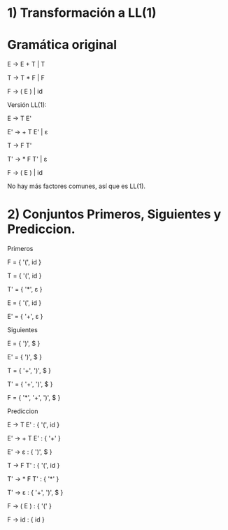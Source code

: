 # 1) Transformación a LL(1)


  # Gramática original

  E → E + T | T
  
  T → T * F | F
  
  F → ( E ) | id
  

Versión LL(1):

  E → T E'
  
  E' → + T E' | ε
  
  T → F T'
  
  T' → * F T' | ε
  
  F → ( E ) | id
  

No hay más factores comunes, así que es LL(1).


# 2) Conjuntos Primeros, Siguientes y Prediccion.


Primeros

  F = { '(', id }
  
  T = { '(', id }
  
  T' = { '*', ε }
  
  E = { '(', id }
  
  E' = { '+', ε }
  

Siguientes

  E = { ')', $ }
  
  E' = { ')', $ }
  
  T = { '+', ')', $ }
  
  T' = { '+', ')', $ }
  
  F = { '*', '+', ')', $ }
  

Prediccion

  E → T E' : { '(', id }
  
  E' → + T E' : { '+' }
  
  E' → ε : { ')', $ }
  
  T → F T' : { '(', id }
  
  T' → * F T' : { '*' }
  
  T' → ε : { '+', ')', $ }
  
  F → ( E ) : { '(' }
  
  F → id : { id }
  
